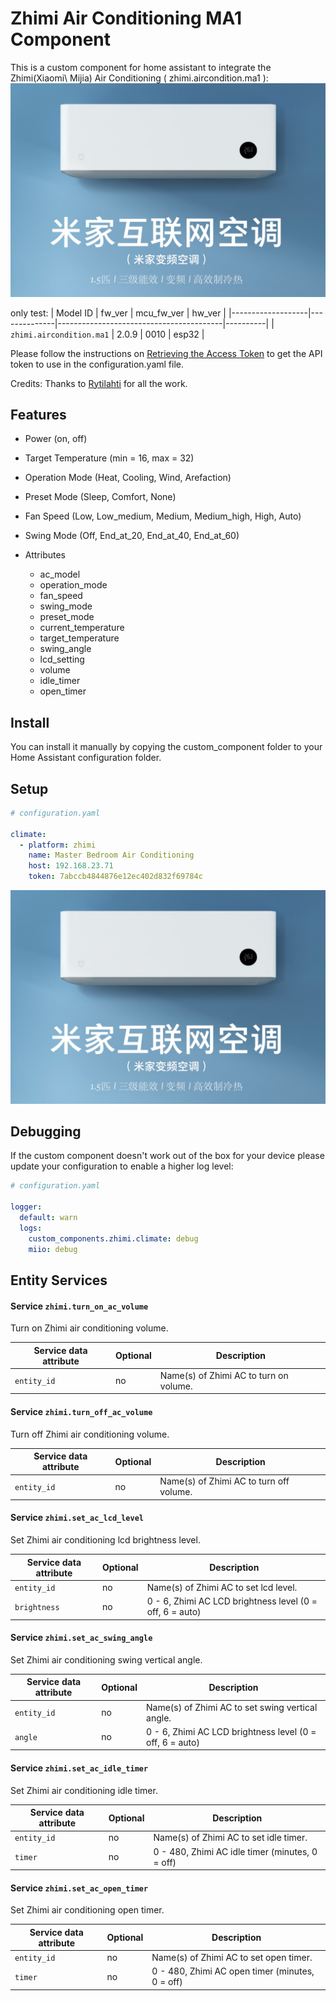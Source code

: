 # Zhimi Air Conditioning MA1 Component

This is a custom component for home assistant to integrate the Zhimi(Xiaomi\ Mijia) Air Conditioning ( zhimi.aircondition.ma1 ):
![Image text](zhimi.aircondition.ma1.jpg)

only test:
| Model ID          | fw_ver | mcu_fw_ver                            | hw_ver    |
|-------------------|--------------|-----------------------------------------|----------|
| `zhimi.aircondition.ma1`    | 2.0.9     | 0010        | esp32   |

Please follow the instructions on [Retrieving the Access Token](https://www.home-assistant.io/components/vacuum.xiaomi_miio/#retrieving-the-access-token) to get the API token to use in the configuration.yaml file.

Credits: Thanks to [Rytilahti](https://github.com/rytilahti/python-miio) for all the work.

## Features

* Power (on, off)
* Target Temperature (min = 16, max = 32)
* Operation Mode (Heat, Cooling, Wind, Arefaction)
* Preset Mode (Sleep, Comfort, None)
* Fan Speed (Low, Low_medium, Medium, Medium_high, High, Auto)
* Swing Mode (Off, End_at_20, End_at_40, End_at_60)

* Attributes
  - ac_model
  - operation_mode
  - fan_speed
  - swing_mode
  - preset_mode
  - current_temperature
  - target_temperature
  - swing_angle
  - lcd_setting
  - volume
  - idle_timer
  - open_timer
  
  
## Install

You can install it manually by copying the custom_component folder to your Home Assistant configuration folder.


## Setup

```yaml
# configuration.yaml

climate:
  - platform: zhimi
    name: Master Bedroom Air Conditioning
    host: 192.168.23.71
    token: 7abccb4844876e12ec402d832f69784c
```

![Image text](zhimi.aircondition.ma1.jpg)

## Debugging

If the custom component doesn't work out of the box for your device please update your configuration to enable a higher log level:

```yaml
# configuration.yaml

logger:
  default: warn
  logs:
    custom_components.zhimi.climate: debug
    miio: debug
```

## Entity Services

#### Service `zhimi.turn_on_ac_volume`

Turn on Zhimi air conditioning volume.

| Service data attribute    | Optional | Description                                                          |
|---------------------------|----------|----------------------------------------------------------------------|
| `entity_id`               |       no | Name(s) of Zhimi AC to turn on volume.               |

#### Service `zhimi.turn_off_ac_volume`

Turn off Zhimi air conditioning volume.

| Service data attribute    | Optional | Description                                                          |
|---------------------------|----------|----------------------------------------------------------------------|
| `entity_id`               |       no | Name(s) of Zhimi AC to turn off volume.               |

#### Service `zhimi.set_ac_lcd_level`

Set Zhimi air conditioning lcd brightness level.

| Service data attribute    | Optional | Description                                                          |
|---------------------------|----------|----------------------------------------------------------------------|
| `entity_id`               |       no | Name(s) of Zhimi AC to set lcd level.               |
| `brightness`               |       no | 0 - 6, Zhimi AC LCD brightness level (0 = off, 6 = auto)               |

#### Service `zhimi.set_ac_swing_angle`

Set Zhimi air conditioning swing vertical angle.

| Service data attribute    | Optional | Description                                                          |
|---------------------------|----------|----------------------------------------------------------------------|
| `entity_id`               |       no | Name(s) of Zhimi AC to set swing vertical angle.               |
| `angle`               |       no | 0 - 6, Zhimi AC LCD brightness level (0 = off, 6 = auto)               |

#### Service `zhimi.set_ac_idle_timer`

Set Zhimi air conditioning idle timer.

| Service data attribute    | Optional | Description                                                          |
|---------------------------|----------|----------------------------------------------------------------------|
| `entity_id`               |       no | Name(s) of Zhimi AC to set idle timer.               |
| `timer`               |       no | 0 - 480, Zhimi AC idle timer (minutes, 0 = off)               |

#### Service `zhimi.set_ac_open_timer`

Set Zhimi air conditioning open timer.

| Service data attribute    | Optional | Description                                                          |
|---------------------------|----------|----------------------------------------------------------------------|
| `entity_id`               |       no | Name(s) of Zhimi AC to set open timer.               |
| `timer`               |       no | 0 - 480, Zhimi AC open timer (minutes, 0 = off)               |



